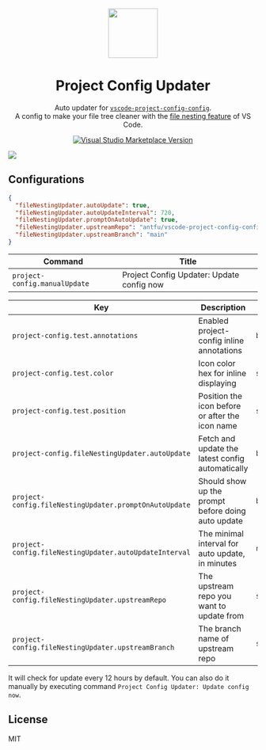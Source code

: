 <br>

<p align="center">
<img src="https://raw.githubusercontent.com/antfu/vscode-project-config-config/main/extension/res/logo.png" style="width:100px;" />
</p>

<h1 align="center">Project Config Updater</h1>

<p align="center">
Auto updater for <a href="https://github.com/open-dmsrs/vscode-project-config-updater" target="_blank"><code>vscode-project-config-config</code></a>.<br>
A config to make your file tree cleaner with the <a href="https://code.visualstudio.com/updates/v1_64#_explorer-project-config">file nesting feature</a> of VS Code.</a>
</p>

<p align="center">
<a href="https://marketplace.visualstudio.com/items?itemName=cnjimbo.project-config" target="__blank"><img src="https://img.shields.io/visual-studio-marketplace/v/cnjimbo.project-config.svg?color=blue&amp;label=VS%20Code%20Marketplace&logo=visual-studio-code" alt="Visual Studio Marketplace Version" /></a>
</p>

![](https://user-images.githubusercontent.com/11247099/157142238-b00deecb-8d56-424f-9b20-ef6a6f5ddf99.png)

## Configurations

```json
{
  "fileNestingUpdater.autoUpdate": true,
  "fileNestingUpdater.autoUpdateInterval": 720,
  "fileNestingUpdater.promptOnAutoUpdate": true,
  "fileNestingUpdater.upstreamRepo": "antfu/vscode-project-config-config",
  "fileNestingUpdater.upstreamBranch": "main"
}
```

<!-- commands -->

| Command                       | Title                                     |
| ----------------------------- | ----------------------------------------- |
| `project-config.manualUpdate` | Project Config Updater: Update config now |

<!-- commands -->

<!-- configs -->

| Key                                                    | Description                                        | Type      | Default                              |
| ------------------------------------------------------ | -------------------------------------------------- | --------- | ------------------------------------ |
| `project-config.test.annotations`                      | Enabled project-config inline annotations          | `boolean` | `true`                               |
| `project-config.test.color`                            | Icon color hex for inline displaying               | `string`  | `"auto"`                             |
| `project-config.test.position`                         | Position the icon before or after the icon name    | `string`  | `"before"`                           |
| `project-config.fileNestingUpdater.autoUpdate`         | Fetch and update the latest config automatically   | `boolean` | `true`                               |
| `project-config.fileNestingUpdater.promptOnAutoUpdate` | Should show up the prompt before doing auto update | `boolean` | `true`                               |
| `project-config.fileNestingUpdater.autoUpdateInterval` | The minimal interval for auto update, in minutes   | `number`  | `4320`                               |
| `project-config.fileNestingUpdater.upstreamRepo`       | The upstream repo you want to update from          | `string`  | `"antfu/vscode-file-nesting-config"` |
| `project-config.fileNestingUpdater.upstreamBranch`     | The branch name of upstream repo                   | `string`  | `"main"`                             |

<!-- configs -->

It will check for update every 12 hours by default. You can also do it manually by executing command `Project Config Updater: Update config now`.

## License

MIT
